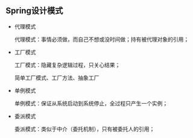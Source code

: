 Spring设计模式
---

* 代理模式
  
   代理模式：事情必须做，而自己不想或没时间做；持有被代理对象的引用；
   
* 工厂模式

  工厂模式：隐藏复杂逻辑过程，只关心结果；
  
  简单工厂模式、工厂方法、抽象工厂
  
  
* 单例模式
  
  单例模式：保证从系统启动到系统停止，全过程只产生一个实例；
  
* 委派模式
  
  委派模式：类似于中介（委托机制），只有被委托人的引用；
